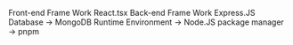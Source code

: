  Front-end Frame Work React.tsx
 Back-end Frame Work Express.JS
 Database -> MongoDB
 Runtime Environment -> Node.JS
 package manager -> pnpm
